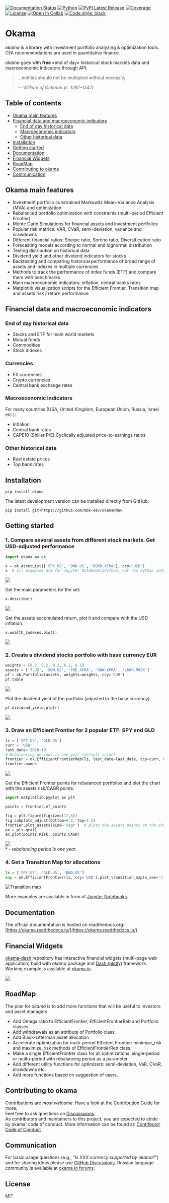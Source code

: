 
[![Documentation Status](https://img.shields.io/readthedocs/okama.svg?style=popout)](http://okama.readthedocs.io/)
[![Python](https://img.shields.io/badge/python-v3-brightgreen.svg)](https://www.python.org/)
[![PyPI Latest Release](https://img.shields.io/pypi/v/okama.svg)](https://pypi.org/project/okama/)
[![Coverage](https://coveralls.io/repos/github/mbk-dev/okama/badge.svg?branch=master)](https://coveralls.io/github/mbk-dev/okama?branch=master)
[![License](https://img.shields.io/pypi/l/okama.svg)](https://opensource.org/licenses/MIT)
[![Open In Collab](https://colab.research.google.com/assets/colab-badge.svg)](https://colab.research.google.com/github/mbk-dev/okama/blob/master/examples/01%20howto.ipynb)
[![Code style: black](https://img.shields.io/badge/code%20style-black-000000.svg)](https://github.com/psf/black)

# Okama

_okama_ is a library with investment portfolio analyzing & optimization tools. CFA recommendations are used in quantitative finance.

_okama_ goes with **free** «end of day» historical stock markets data and macroeconomic indicators through API.
>...entities should not be multiplied without necessity
>
> -- <cite>William of Ockham (c. 1287–1347)</cite>

## Table of contents

- [Okama main features](#okama-main-features)
- [Financial data and macroeconomic indicators](#financial-data-and-macroeconomic-indicators)
  - [End of day historical data](#end-of-day-historical-data)
  - [Macroeconomic indicators](#macroeconomic-indicators)
  - [Other historical data](#other-historical-data)
- [Installation](#installation)
- [Getting started](#getting-started)
- [Documentation](#documentation)
- [Financial Widgets](#financial-widgets)
- [RoadMap](#roadmap)
- [Contributing to okama](#contributing-to-okama)
- [Communication](#communication)

## Okama main features

- Investment portfolio constrained Markowitz Mean-Variance Analysis (MVA) and optimization
- Rebalanced portfolio optimization with constraints (multi-period Efficient Frontier)
- Monte Carlo Simulations for financial assets and investment portfolios
- Popular risk metrics: VAR, CVaR, semi-deviation, variance and drawdowns
- Different financial ratios: Sharpe ratio, Sortino ratio, Diversification ratio 
- Forecasting models according to normal and lognormal distribution
- Testing distribution on historical data
- Dividend yield and other dividend indicators for stocks
- Backtesting and comparing historical performance of broad range of assets and indexes in multiple currencies
- Methods to track the performance of index funds (ETF) and compare them with benchmarks
- Main macroeconomic indicators: inflation, central banks rates
- Matplotlib visualization scripts for the Efficient Frontier, Transition map and assets risk / return performance

## Financial data and macroeconomic indicators

### End of day historical data

- Stocks and ETF for main world markets
- Mutual funds
- Commodities
- Stock indexes

### Currencies

- FX currencies
- Crypto currencies
- Central bank exchange rates

### Macroeconomic indicators
For many countries (USA, United Kingdom, European Union, Russia, Israel etc.):  

- Inflation
- Central bank rates
- CAPE10 (Shiller P/E) Cyclically adjusted price-to-earnings ratios

### Other historical data

- Real estate prices
- Top bank rates

## Installation

`pip install okama`

The latest development version can be installed directly from GitHub:

`pip install git+https://github.com/mbk-dev/okama@dev`


## Getting started

### 1. Compare several assets from different stock markets. Get USD-adjusted performance

```python
import okama as ok

x = ok.AssetList(['SPY.US', 'BND.US', 'DBXD.XFRA'], ccy='USD')
x  # all examples are for Jupyter Notebook/iPython. For raw Python interpreter use 'print(x)' instead.

```
![](../images/images/readmi01.jpg?raw=true) 

Get the main parameters for the set:
```python
x.describe()
```
![](../images/images/readmi02.jpg?raw=true) 

Get the assets accumulated return, plot it and compare with the USD inflation:
```python
x.wealth_indexes.plot()
```
![](../images/images/readmi03.jpg?raw=true) 

### 2. Create a dividend stocks portfolio with base currency EUR

```python
weights = [0.3, 0.2, 0.2, 0.2, 0.1]
assets = ['T.US', 'XOM.US', 'FRE.XFRA', 'SNW.XFRA', 'LKOH.MOEX']
pf = ok.Portfolio(assets, weights=weights, ccy='EUR')
pf.table
```
![](../images/images/readmi04.jpg?raw=true) 

Plot the dividend yield of the portfolio (adjusted to the base currency).

```python
pf.dividend_yield.plot()
```
![](../images/images/readmi05.png?raw=true) 

### 3. Draw an Efficient Frontier for 2 popular ETF: SPY and GLD
```python
ls = ['SPY.US', 'GLD.US']
curr = 'USD'
last_date='2020-10'
# Rebalancing periods is one year (default value)
frontier = ok.EfficientFrontierReb(ls, last_date=last_date, ccy=curr, rebalancing_period='year')
frontier.names
```
![](../images/images/readmi06.jpg?raw=true) 

Get the Efficient Frontier points for rebalanced portfolios and plot the chart with the assets risk/CAGR points:
```python
import matplotlib.pyplot as plt

points = frontier.ef_points

fig = plt.figure(figsize=(12,6))
fig.subplots_adjust(bottom=0.2, top=1.5)
frontier.plot_assets(kind='cagr')  # plots the assets points on the chart
ax = plt.gca()
ax.plot(points.Risk, points.CAGR) 
```
![](../images/images/readmi07.jpg?raw=true)   
<nowiki>*</nowiki> - *rebalancing period is one year*.

### 4. Get a Transition Map for allocations
```python
ls = ['SPY.US', 'GLD.US', 'BND.US']
map = ok.EfficientFrontier(ls, ccy='USD').plot_transition_map(x_axe='risk')
```
![](../images/images/readmi08.jpg?v23-11-2020,raw=true "Transition map")  

More examples are available in form of [Jupyter Notebooks](https://github.com/mbk-dev/okama/tree/master/examples).

## Documentation

The official documentation is hosted on readthedocs.org: [https://okama.readthedocs.io/](https://okama.readthedocs.io/)

## Financial Widgets
[okama-dash](https://github.com/mbk-dev/okama-dash) repository has interactive financial widgets (multi-page web application) 
build with _okama_ package and [Dash (plotly)](https://github.com/plotly/dash) framework. Working example is available at 
[okama.io](https://okama.io/).

![](https://github.com/mbk-dev/okama-dash/blob/images/images/main_page.jpg?raw=true) 

## RoadMap

The plan for _okama_ is to add more functions that will be useful to investors and asset managers.

- Add Omega ratio to EfficientFrontier, EfficientFrontierReb and Portfolio classes.
- Add withdrawals as an attribute of Portfolio class.
- Add Black-Litterman asset allocation 
- Accelerate optimization for multi-period Efficient Frontier: minimize_risk and maximize_risk methods of EfficientFrontierReb class.
- Make a single EfficientFrontier class for all optimizations: single-period or multu-period with rebalancing period as a parameter.
- Add different utility functions for optimizers: semi-deviation, VaR, CVaR, drawdowns etc.
- Add more functions based on suggestion of users.

## Contributing to okama

Contributions are *most welcome*. Have a look at the [Contribution Guide](https://github.com/mbk-dev/okama/blob/master/CONTRIBUTING.md) for more.  
Feel free to ask questions on [Discussuions](https://github.com/mbk-dev/okama/discussions).  
As contributors and maintainers to this project, you are expected to abide by okama' code of conduct. More information can be found at: [Contributor Code of Conduct](https://github.com/mbk-dev/okama/blob/master/CODE_OF_CONDUCT.md)

## Communication

For basic usage questions (e.g., "_Is XXX currency supported by okama?_") and for sharing ideas please use [GitHub Discussions](https://github.com/mbk-dev/okama/discussions/3).
Russian language community is available at [okama.io forums](https://community.okama.io/c/python-okama).

## License

MIT
